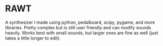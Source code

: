 # RAWT
A synthesizer I made using python, pedalboard, scipy, pygame, and more libraries. Pretty complex but is still user friendly and can modify sounds heavily. Works best with small sounds, but larger ones are fine as well (just takes a little longer to edit).
